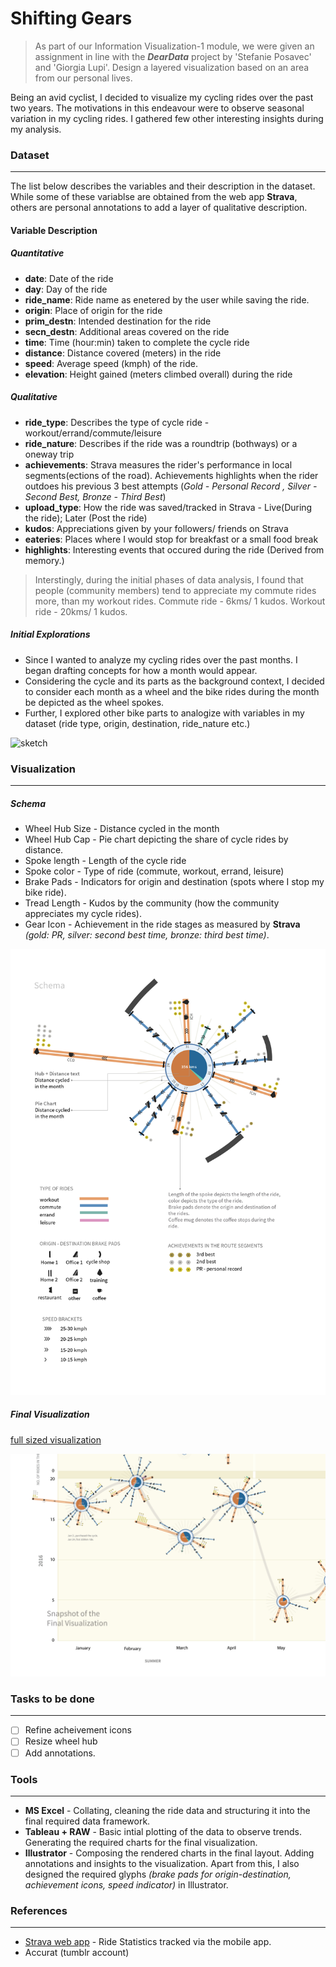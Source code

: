 # Shifting Gears

> As part of our Information Visualization-1 module, we were given an assignment in line with the ***DearData*** project by 'Stefanie Posavec' and 'Giorgia Lupi'. Design a layered visualization based on an area from our personal lives. 

Being an avid cyclist, I decided to visualize my cycling rides over the past two years. The motivations in this endeavour were to observe seasonal variation in my cycling rides. I gathered few other interesting insights during my analysis.


### Dataset
---
The list below describes the variables and their description in the dataset. While some of these variablse are obtained from the web app **Strava**, others are personal annotations to add a layer of qualitative description.

#### Variable Description

##### Quantitative
  - **date**: Date of the ride
  - **day**: Day of the ride
  - **ride_name**: Ride name as enetered by the user while saving the ride.
  - **origin**: Place of origin for the ride
  - **prim_destn**: Intended destination for the ride
  - **secn_destn**: Additional areas covered on the ride
  - **time**: Time (hour:min) taken to complete the cycle ride
  - **distance**: Distance covered (meters) in the ride
  - **speed**: Average speed (kmph) of the ride.
  - **elevation**: Height gained (meters climbed overall) during the ride
 ##### Qualitative
  - **ride_type**: Describes the type of cycle ride - workout/errand/commute/leisure
  - **ride_nature**: Describes if the ride was a roundtrip (bothways) or a oneway trip
  - **achievements**: Strava measures the rider's performance in local segments(ections of the road). Achievements highlights when the rider outdoes his previous 3 best attempts (*Gold - Personal Record , Silver - Second Best, Bronze - Third Best*)
  - **upload_type**: How the ride was saved/tracked in Strava - Live(During the ride); Later (Post the ride)
  - **kudos**: Appreciations given by your followers/ friends on Strava
  - **eateries**: Places where I would stop for breakfast or a small food break
  - **highlights**: Interesting events that occured during the ride (Derived from memory.)

> Interstingly, during the initial phases of data analysis, I found that people (community members) tend to appreciate my commute rides more, than my workout rides.
Commute ride - 6kms/ 1 kudos.
Workout ride - 20kms/ 1 kudos.


##### Initial Explorations
- Since I wanted to analyze my cycling rides over the past months. I began drafting concepts for how a month would appear.
 - Considering the cycle and its parts as the background context, I decided to consider each month as a wheel and the bike rides during the month be depicted as the wheel spokes.
 - Further, I explored other bike parts to analogize with variables in my dataset (ride type, origin, destination, ride_nature etc.)

![sketch](https://github.com/IllusionInk/personaldata/blob/master/assets/initial_sketches.jpg)
### Visualization
---
##### Schema
- Wheel Hub Size - Distance cycled in the month
- Wheel Hub Cap - Pie chart depicting the share of cycle rides by distance.
- Spoke length - Length of the cycle ride 
- Spoke color - Type of ride (commute, workout, errand, leisure)
- Brake Pads - Indicators for origin and destination (spots where I stop my bike ride).
- Tread Length - Kudos by the community (how the community appreciates my cycle rides).
- Gear Icon - Achievement in the ride stages as measured by **Strava** *(gold: PR, silver: second best time, bronze: third best time)*.
 
![schema](https://github.com/IllusionInk/personaldata/blob/master/assets/viz_schema_rgb-08.jpg)

##### Final Visualization
[full sized visualization](https://www.dropbox.com/s/7h0a9ezfp69qidm/Deardata-%20Shifting%20Gears.jpg?dl=0)

![snapshot](https://github.com/IllusionInk/personaldata/blob/master/assets/Shifting_Gears_viz-12.jpg)

### Tasks to be done
---
-[ ] Refine acheivement icons
-[ ] Resize wheel hub
-[ ] Add annotations.

### Tools
---
- **MS Excel** - Collating, cleaning the ride data and structuring it into the final required data framework.
- **Tableau + RAW** - Basic intial plotting of the data to observe trends. Generating the required charts for the final visualization.
- **Illustrator** - Composing the rendered charts in the final layout. Adding annotations and insights to the visualization. Apart from this, I also designed the required glyphs *(brake pads for origin-destination, achievement icons, speed indicator)* in Illustrator.

### References
---
- [Strava web app](https://www.strava.com/athlete/training) - Ride Statistics tracked via the mobile app.
- Accurat (tumblr account)

